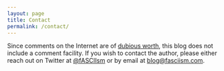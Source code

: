 ```yaml
---
layout: page
title: Contact
permalink: /contact/
---
```


Since comments on the Internet are of [dubious worth](https://encrypted.google.com/search?q=don%27t+read+the+comments), this blog does not include a comment facility. If you wish to contact the author, please either reach out on Twitter at [@fASCIIsm](https://twitter.com/fASCIIsm) or by email at [blog@fasciism.com](mailto:blog@fasciism.com).